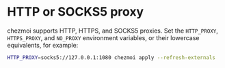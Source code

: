 # HTTP or SOCKS5 proxy

chezmoi supports HTTP, HTTPS, and SOCKS5 proxies. Set the `HTTP_PROXY`,
`HTTPS_PROXY`, and `NO_PROXY` environment variables, or their lowercase
equivalents, for example:

```sh
HTTP_PROXY=socks5://127.0.0.1:1080 chezmoi apply --refresh-externals
```
